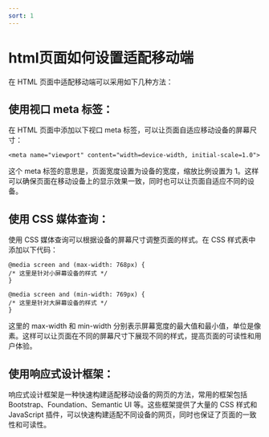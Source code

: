 ```yaml
---
sort: 1
---
```


# html页面如何设置适配移动端

在 HTML 页面中适配移动端可以采用如下几种方法：

## 使用视口 meta 标签：
在 HTML 页面中添加以下视口 meta 标签，可以让页面自适应移动设备的屏幕尺寸：

    <meta name="viewport" content="width=device-width, initial-scale=1.0">
这个 meta 标签的意思是，页面宽度设置为设备的宽度，缩放比例设置为 1。这样可以确保页面在移动设备上的显示效果一致，同时也可以让页面自适应不同的设备。

## 使用 CSS 媒体查询：
使用 CSS 媒体查询可以根据设备的屏幕尺寸调整页面的样式。在 CSS 样式表中添加以下代码：

    @media screen and (max-width: 768px) {
    /* 这里是针对小屏幕设备的样式 */
    }

    @media screen and (min-width: 769px) {
    /* 这里是针对大屏幕设备的样式 */
    }
这里的 max-width 和 min-width 分别表示屏幕宽度的最大值和最小值，单位是像素。这样可以让页面在不同的屏幕尺寸下展现不同的样式，提高页面的可读性和用户体验。

## 使用响应式设计框架：
响应式设计框架是一种快速构建适配移动设备的网页的方法，常用的框架包括 Bootstrap、Foundation、Semantic UI 等。这些框架提供了大量的 CSS 样式和 JavaScript 插件，可以快速构建适配不同设备的网页，同时也保证了页面的一致性和可读性。